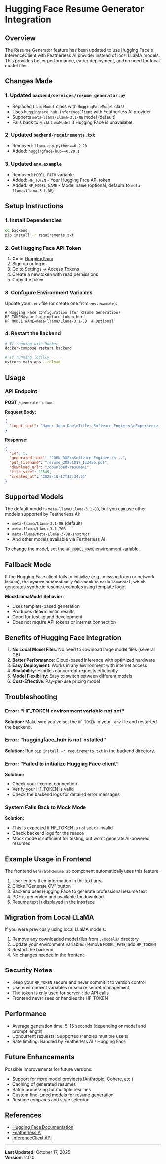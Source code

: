 # Hugging Face Resume Generator Integration

## Overview
The Resume Generator feature has been updated to use Hugging Face's InferenceClient with Featherless AI provider instead of local LLaMA models. This provides better performance, easier deployment, and no need for local model files.

## Changes Made

### 1. Updated `backend/services/resume_generator.py`
- Replaced `LlamaModel` class with `HuggingFaceModel` class
- Uses `huggingface_hub.InferenceClient` with Featherless AI provider
- Supports `meta-llama/Llama-3.1-8B` model (default)
- Falls back to `MockLlamaModel` if Hugging Face is unavailable

### 2. Updated `backend/requirements.txt`
- Removed: `llama-cpp-python==0.2.20`
- Added: `huggingface-hub==0.20.1`

### 3. Updated `env.example`
- Removed: `MODEL_PATH` variable
- Added: `HF_TOKEN` - Your Hugging Face API token
- Added: `HF_MODEL_NAME` - Model name (optional, defaults to `meta-llama/Llama-3.1-8B`)

## Setup Instructions

### 1. Install Dependencies
```bash
cd backend
pip install -r requirements.txt
```

### 2. Get Hugging Face API Token
1. Go to [Hugging Face](https://huggingface.co/)
2. Sign up or log in
3. Go to Settings → Access Tokens
4. Create a new token with read permissions
5. Copy the token

### 3. Configure Environment Variables
Update your `.env` file (or create one from `env.example`):

```env
# Hugging Face Configuration (for Resume Generation)
HF_TOKEN=your_huggingface_token_here
HF_MODEL_NAME=meta-llama/Llama-3.1-8B  # Optional
```

### 4. Restart the Backend
```bash
# If running with Docker
docker-compose restart backend

# If running locally
uvicorn main:app --reload
```

## Usage

### API Endpoint
**POST** `/generate-resume`

**Request Body:**
```json
{
  "input_text": "Name: John Doe\nTitle: Software Engineer\nExperience: 5 years in web development\nSkills: JavaScript, React, Node.js\nEducation: B.Sc Computer Science"
}
```

**Response:**
```json
{
  "id": 1,
  "generated_text": "JOHN DOE\nSoftware Engineer\n...",
  "pdf_filename": "resume_20251017_123456.pdf",
  "download_url": "/download-resume/1",
  "file_size": 12345,
  "created_at": "2025-10-17T12:34:56"
}
```

## Supported Models

The default model is `meta-llama/Llama-3.1-8B`, but you can use other models supported by Featherless AI:

- `meta-llama/Llama-3.1-8B` (default)
- `meta-llama/Llama-3.1-70B`
- `meta-llama/Meta-Llama-3-8B-Instruct`
- And other models available via Featherless AI

To change the model, set the `HF_MODEL_NAME` environment variable.

## Fallback Mode

If the Hugging Face client fails to initialize (e.g., missing token or network issues), the system automatically falls back to `MockLlamaModel`, which generates synthetic resume examples using template logic.

**MockLlamaModel Behavior:**
- Uses template-based generation
- Produces deterministic results
- Good for testing and development
- Does not require API tokens or internet connection

## Benefits of Hugging Face Integration

1. **No Local Model Files**: No need to download large model files (several GB)
2. **Better Performance**: Cloud-based inference with optimized hardware
3. **Easy Deployment**: Works in any environment with internet access
4. **Scalability**: Handles concurrent requests efficiently
5. **Model Flexibility**: Easy to switch between different models
6. **Cost-Effective**: Pay-per-use pricing model

## Troubleshooting

### Error: "HF_TOKEN environment variable not set"
**Solution:** Make sure you've set the `HF_TOKEN` in your `.env` file and restarted the backend.

### Error: "huggingface_hub is not installed"
**Solution:** Run `pip install -r requirements.txt` in the backend directory.

### Error: "Failed to initialize Hugging Face client"
**Solution:** 
- Check your internet connection
- Verify your HF_TOKEN is valid
- Check the backend logs for detailed error messages

### System Falls Back to Mock Mode
**Solution:** 
- This is expected if HF_TOKEN is not set or invalid
- Check backend logs for the reason
- Mock mode is sufficient for testing, but won't generate AI-powered resumes

## Example Usage in Frontend

The frontend `GenerateResumeTab` component automatically uses this feature:

1. User enters their information in the text area
2. Clicks "Generate CV" button
3. Backend uses Hugging Face to generate professional resume text
4. PDF is generated and available for download
5. Resume text is displayed in the interface

## Migration from Local LLaMA

If you were previously using local LLaMA models:

1. Remove any downloaded model files from `./models/` directory
2. Update your environment variables (remove `MODEL_PATH`, add `HF_TOKEN`)
3. Restart the backend
4. No changes needed in the frontend

## Security Notes

- Keep your `HF_TOKEN` secure and never commit it to version control
- Use environment variables or secure secret management
- The token is only used for server-side API calls
- Frontend never sees or handles the HF_TOKEN

## Performance

- Average generation time: 5-15 seconds (depending on model and prompt length)
- Concurrent requests: Supported (handles multiple users)
- Rate limiting: Handled by Featherless AI / Hugging Face

## Future Enhancements

Possible improvements for future versions:
- Support for more model providers (Anthropic, Cohere, etc.)
- Caching of generated resumes
- Batch processing for multiple resumes
- Custom fine-tuned models for resume generation
- Resume templates and style selection

## References

- [Hugging Face Documentation](https://huggingface.co/docs)
- [Featherless AI](https://featherless.ai/)
- [InferenceClient API](https://huggingface.co/docs/huggingface_hub/package_reference/inference_client)

---

**Last Updated:** October 17, 2025  
**Version:** 2.0.0

